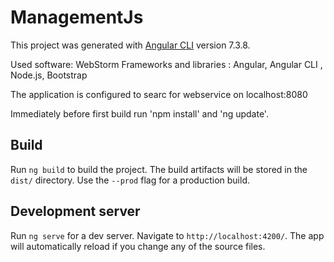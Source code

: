 # ManagementJs

This project was generated with [Angular CLI](https://github.com/angular/angular-cli) version 7.3.8.

Used software:  WebStorm
Frameworks and libraries : Angular,  Angular CLI ,  Node.js,  Bootstrap

The application is configured to searc for webservice on localhost:8080

Immediately before first build run 'npm install' and 'ng update'.

## Build
Run `ng build` to build the project. The build artifacts will be stored in the `dist/` directory. Use the `--prod` flag for a production build.

## Development server
Run `ng serve` for a dev server. Navigate to `http://localhost:4200/`. The app will automatically reload if you change any of the source files.


